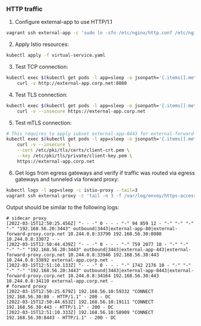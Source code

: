 ### HTTP traffic

1. Configure external-app to use HTTP/1.1
```sh
vagrant ssh external-app -c 'sudo ln -sfn /etc/nginx/http.conf /etc/nginx/nginx.conf; sudo systemctl restart nginx'
```

2. Apply Istio resources:
```sh
kubectl apply -f virtual-service.yaml
```

3. Test TCP connection:
```sh
kubectl exec $(kubectl get pods -l app=sleep -o jsonpath='{.items[].metadata.name}') -c sleep -- \
    curl -v http://external-app.corp.net:8080
```

4. Test TLS connection:
```sh
kubectl exec $(kubectl get pods -l app=sleep -o jsonpath='{.items[].metadata.name}') -c sleep -- \
    curl -v --insecure https://external-app.corp.net
```

5. Test mTLS connection:
```sh
# This requires to apply subset external-app-8443 for external-forward-proxy
kubectl exec $(kubectl get pods -l app=sleep -o jsonpath='{.items[].metadata.name}') -c sleep -- \
    curl -v --insecure \
    --cert /etc/pki/tls/certs/client-crt.pem \
    --key /etc/pki/tls/private/client-key.pem \
    https://external-app.corp.net
```

6. Get logs from egress gateways and verify if traffic was routed via egress gateways
   and tunneled via forward proxy:
```sh
kubectl logs -l app=sleep -c istio-proxy --tail=3
vagrant ssh external-proxy -c 'tail -n 3 -f /var/log/envoy/https-access.log'
```

Output should be similar to the following logs:
```
# sidecar proxy
[2022-03-15T12:50:25.456Z] "- - -" 0 - - - "-" 94 859 12 - "-" "-" "-" "-" "192.168.56.20:3443" outbound|3443|external-app-80|external-forward-proxy.corp.net 10.244.0.8:33790 192.168.56.30:8080 10.244.0.8:33072 - -
[2022-03-15T12:50:44.439Z] "- - -" 0 - - - "-" 759 2077 10 - "-" "-" "-" "-" "192.168.56.20:3443" outbound|3443|external-app-443|external-forward-proxy.corp.net 10.244.0.8:33946 192.168.56.30:443 10.244.0.8:33892 external-app.corp.net -
[2022-03-15T12:51:10.133Z] "- - -" 0 - - - "-" 1742 2176 10 - "-" "-" "-" "-" "192.168.56.20:3443" outbound|3443|external-app-8443|external-forward-proxy.corp.net 10.244.0.8:34164 192.168.56.30:443 10.244.0.8:34110 external-app.corp.net -
# forward proxy
[2022-03-15T12:50:25.679Z] 192.168.56.10:59332 "CONNECT 192.168.56.30:80 - HTTP/1.1" - 200 - DC
[2022-03-15T12:50:44.653Z] 192.168.56.10:19111 "CONNECT 192.168.56.30:443 - HTTP/1.1" - 200 - DC
[2022-03-15T12:51:10.333Z] 192.168.56.10:58909 "CONNECT 192.168.56.30:8443 - HTTP/1.1" - 200 - DC
```
